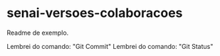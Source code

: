 # senai-versoes-colaboracoes 

Readme de exemplo.

Lembrei do comando: "Git Commit"
Lembrei do comando: "Git Status"
